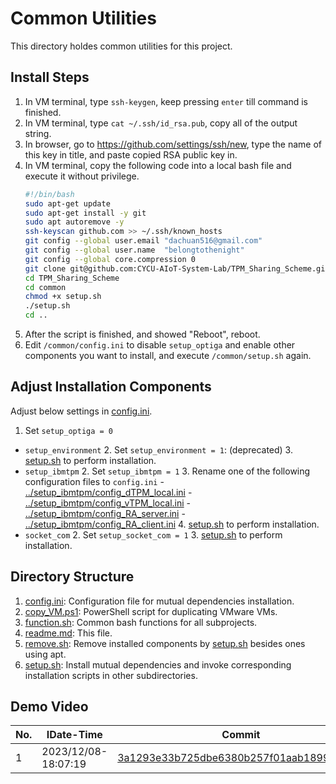 # Common Utilities

This directory holdes common utilities for this project.

## Install Steps

1. In VM terminal, type ```ssh-keygen```, keep pressing ```enter``` till command is finished.
2. In VM terminal, type ```cat ~/.ssh/id_rsa.pub```, copy all of the output string.
3. In browser, go to <https://github.com/settings/ssh/new>, type the name of this key in title, and paste copied RSA public key in.
4. In VM terminal, copy the following code into a local bash file and execute it without privilege.
    ```bash
    #!/bin/bash
    sudo apt-get update
    sudo apt-get install -y git
    sudo apt autoremove -y
    ssh-keyscan github.com >> ~/.ssh/known_hosts
    git config --global user.email "dachuan516@gmail.com"
    git config --global user.name  "belongtothenight"
    git config --global core.compression 0
    git clone git@github.com:CYCU-AIoT-System-Lab/TPM_Sharing_Scheme.git
    cd TPM_Sharing_Scheme
    cd common
    chmod +x setup.sh
    ./setup.sh
    cd ..
    ```
5. After the script is finished, and showed "Reboot", reboot.
6. Edit ```/common/config.ini``` to disable ```setup_optiga``` and enable other components you want to install, and execute ```/common/setup.sh``` again.

## Adjust Installation Components

Adjust below settings in [config.ini](config.ini).

1. Set ```setup_optiga = 0```
- ```setup_environment```
    2. Set ```setup_environment = 1```: (deprecated)
    3. [setup.sh](./setup.sh) to perform installation.
- ```setup_ibmtpm```
    2. Set ```setup_ibmtpm = 1```
    3. Rename one of the following configuration files to ```config.ini```
        - [../setup_ibmtpm/config_dTPM_local.ini](../setup_ibmtpm/config_dTPM_local.ini)
        - [../setup_ibmtpm/config_vTPM_local.ini](../setup_ibmtpm/config_vTPM_local.ini)
        - [../setup_ibmtpm/config_RA_server.ini](../setup_ibmtpm/config_RA_server.ini)
        - [../setup_ibmtpm/config_RA_client.ini](../setup_ibmtpm/config_RA_client.ini)
    4. [setup.sh](./setup.sh) to perform installation.
- ```socket_com```
    2. Set ```setup_socket_com = 1```
    3. [setup.sh](./setup.sh) to perform installation.

## Directory Structure

1. [config.ini](config.ini): Configuration file for mutual dependencies installation.
2. [copy_VM.ps1](copy_VM.ps1): PowerShell script for duplicating VMware VMs.
3. [function.sh](function.sh): Common bash functions for all subprojects.
4. [readme.md](readme.md): This file.
5. [remove.sh](remove.sh): Remove installed components by [setup.sh](setup.sh) besides ones using apt.
6. [setup.sh](setup.sh): Install mutual dependencies and invoke corresponding installation scripts in other subdirectories.

## Demo Video

| No. | IDate-Time          | Commit                                                                                                                                                      | Detail                                               | Demo Video                     |
| --- | ------------------- | ----------------------------------------------------------------------------------------------------------------------------------------------------------- | ---------------------------------------------------- | ------------------------------ |
| 1   | 2023/12/08-18:07:19 | [3a1293e33b725dbe6380b257f01aab1899bf61e0](https://github.com/CYCU-AIoT-System-Lab/TPM_Sharing_Scheme/tree/3a1293e33b725dbe6380b257f01aab1899bf61e0/common) | Can install and execute ```../socket_com/setup.sh``` | <https://youtu.be/ZcaLBuhwKuw> |
